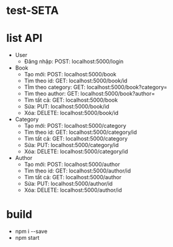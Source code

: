 # test-SETA
# list API
- User
    + Đăng nhập: 
      POST: localhost:5000/login 
- Book
    + Tạo mới: POST: localhost:5000/book 
    + Tìm theo id: GET: localhost:5000/book/id
    + TÌm theo category: GET: localhost:5000/book?category=
    + Tìm theo author: GET: localhost:5000/book?author=
    + Tìm tất cả: GET: localhost:5000/book
    + Sửa: PUT: localhost:5000/book/id
    + Xóa: DELETE: localhost:5000/book/id
- Category
    + Tạo mới: POST: localhost:5000/category
    + Tìm theo id: GET: localhost:5000/category/id
    + Tìm tất cả: GET: localhost:5000/category
    + Sửa: PUT: localhost:5000/category/id
    + Xóa: DELETE: localhost:5000/category/id
- Author
    + Tạo mới: POST: localhost:5000/author
    + Tìm theo id: GET: localhost:5000/author/id
    + Tìm tất cả: GET: localhost:5000/author
    + Sửa: PUT: localhost:5000/author/id
    + Xóa: DELETE: localhost:5000/author/id
 # build
 - npm i --save
 - npm start
